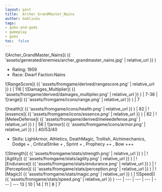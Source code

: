 ```yaml
---
layout: post
title:  Archer_GrandMaster_Nains
author: Goblinou
tags:
- gobs-and-gods
- gameplay
- gobs
toc:  false
---
```


![Archer_GrandMaster_Nains]( {{ 'assets/generated/enemies/archer_grandmaster_nains.jpg' | relative_url }} )
- Rating: 1959
- Race: Dwarf  Faction:Nains

![RangeScore]( {{ 'assets/fromgame/derived/rangescore.png' | relative_url }} ) | 116 | ![Damages_Multiplier]( {{ 'assets/fromgame/derived/damages_multiplier.png' | relative_url }} ) | 7-36 | ![range]( {{ 'assets/fromgame/icons/range.png' | relative_url }} ) | 7


![health]( {{ 'assets/fromgame/icons/health.png' | relative_url }} ) | 82 | ![essence]( {{ 'assets/fromgame/icons/essence.png' | relative_url }} ) | 82 | ![MeleeDefense]( {{ 'assets/fromgame/derived/meleedefense.png' | relative_url }} ) | 56 | ![armor]( {{ 'assets/fromgame/icons/armor.png' | relative_url }} ) | 40/53/40

* Skills: LightArmor, Athletics, DeathMagic, Trollish, Alchimechanics, Dodge + , CriticalStrike + , Sprint + , Prophecy ++ , Bow +++ 

![Strength]( {{ 'assets/fromgame/stats/strength.png' | relative_url }} ) | ![Agility]( {{ 'assets/fromgame/stats/agility.png' | relative_url }} ) | ![Endurance]( {{ 'assets/fromgame/stats/endurance.png' | relative_url }} ) | ![Perception]( {{ 'assets/fromgame/stats/perception.png' | relative_url }} ) | ![Magic]( {{ 'assets/fromgame/stats/magic.png' | relative_url }} ) | ![Speed]( {{ 'assets/fromgame/stats/speed.png' | relative_url }} )
--- | --- | --- | --- | --- | ---
13 | 10 | 14 | 11 | 8 | 7
